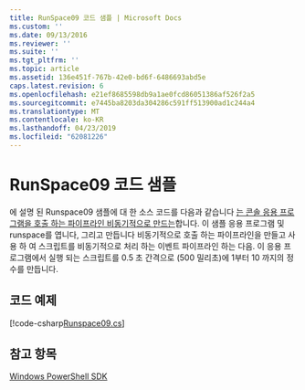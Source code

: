 ```yaml
---
title: RunSpace09 코드 샘플 | Microsoft Docs
ms.custom: ''
ms.date: 09/13/2016
ms.reviewer: ''
ms.suite: ''
ms.tgt_pltfrm: ''
ms.topic: article
ms.assetid: 136e451f-767b-42e0-bd6f-6486693abd5e
caps.latest.revision: 6
ms.openlocfilehash: e21ef8685598db9a1ae0fcd86051386af526f2a5
ms.sourcegitcommit: e7445ba8203da304286c591ff513900ad1c244a4
ms.translationtype: MT
ms.contentlocale: ko-KR
ms.lasthandoff: 04/23/2019
ms.locfileid: "62081226"
---
```

# <a name="runspace09-code-sample"></a>RunSpace09 코드 샘플

에 설명 된 Runspace09 샘플에 대 한 소스 코드를 다음과 같습니다 [는 콘솔 응용 프로그램을 호출 하는 파이프라인 비동기적으로 만드는](http://msdn.microsoft.com/en-us/198c1c94-2a06-457e-93ce-c0d910618e47)합니다. 이 샘플 응용 프로그램 및 runspace를 엽니다, 그리고 만듭니다 비동기적으로 호출 하는 파이프라인을 만들고 사용 하 여 스크립트를 비동기적으로 처리 하는 이벤트 파이프라인 하는 다음. 이 응용 프로그램에서 실행 되는 스크립트를 0.5 초 간격으로 (500 밀리초)에 1부터 10 까지의 정수를 만듭니다.

## <a name="code-sample"></a>코드 예제

[!code-csharp[Runspace09.cs](../../powershell-sdk-samples/SDK-2.0/csharp/Runspace09/Runspace09.cs#L11-L113 "Runspace09.cs")]

## <a name="see-also"></a>참고 항목

[Windows PowerShell SDK](../windows-powershell-reference.md)
